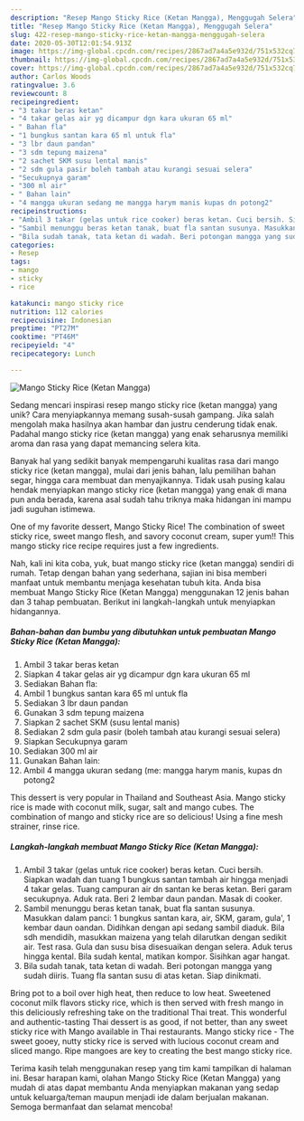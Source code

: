 ```yaml
---
description: "Resep Mango Sticky Rice (Ketan Mangga), Menggugah Selera"
title: "Resep Mango Sticky Rice (Ketan Mangga), Menggugah Selera"
slug: 422-resep-mango-sticky-rice-ketan-mangga-menggugah-selera
date: 2020-05-30T12:01:54.913Z
image: https://img-global.cpcdn.com/recipes/2867ad7a4a5e932d/751x532cq70/mango-sticky-rice-ketan-mangga-foto-resep-utama.jpg
thumbnail: https://img-global.cpcdn.com/recipes/2867ad7a4a5e932d/751x532cq70/mango-sticky-rice-ketan-mangga-foto-resep-utama.jpg
cover: https://img-global.cpcdn.com/recipes/2867ad7a4a5e932d/751x532cq70/mango-sticky-rice-ketan-mangga-foto-resep-utama.jpg
author: Carlos Woods
ratingvalue: 3.6
reviewcount: 8
recipeingredient:
- "3 takar beras ketan"
- "4 takar gelas air yg dicampur dgn kara ukuran 65 ml"
- " Bahan fla"
- "1 bungkus santan kara 65 ml untuk fla"
- "3 lbr daun pandan"
- "3 sdm tepung maizena"
- "2 sachet SKM susu lental manis"
- "2 sdm gula pasir boleh tambah atau kurangi sesuai selera"
- "Secukupnya garam"
- "300 ml air"
- " Bahan lain"
- "4 mangga ukuran sedang me mangga harym manis kupas dn potong2"
recipeinstructions:
- "Ambil 3 takar (gelas untuk rice cooker) beras ketan. Cuci bersih. Siapkan wadah dan tuang 1 bungkus santan tambah air hingga menjadi 4 takar gelas. Tuang campuran air dn santan ke beras ketan. Beri garam secukupnya. Aduk rata. Beri 2 lembar daun pandan. Masak di cooker."
- "Sambil menunggu beras ketan tanak, buat fla santan susunya. Masukkan dalam panci: 1 bungkus santan kara, air, SKM, garam, gula&#39;, 1 kembar daun oandan. Didihkan dengan api sedang sambil diaduk. Bila sdh mendidih, masukkan maizena yang telah dilarutkan dengan sedikit air. Test rasa. Gula dan susu bisa disesuaikan dengan selera. Aduk terus hingga kental. Bila sudah kental, matikan kompor. Sisihkan agar hangat."
- "Bila sudah tanak, tata ketan di wadah. Beri potongan mangga yang sudah diiris. Tuang fla santan susu di atas ketan. Siap dinikmati."
categories:
- Resep
tags:
- mango
- sticky
- rice

katakunci: mango sticky rice 
nutrition: 112 calories
recipecuisine: Indonesian
preptime: "PT27M"
cooktime: "PT46M"
recipeyield: "4"
recipecategory: Lunch

---
```



![Mango Sticky Rice (Ketan Mangga)](https://img-global.cpcdn.com/recipes/2867ad7a4a5e932d/751x532cq70/mango-sticky-rice-ketan-mangga-foto-resep-utama.jpg)

Sedang mencari inspirasi resep mango sticky rice (ketan mangga) yang unik? Cara menyiapkannya memang susah-susah gampang. Jika salah mengolah maka hasilnya akan hambar dan justru cenderung tidak enak. Padahal mango sticky rice (ketan mangga) yang enak seharusnya memiliki aroma dan rasa yang dapat memancing selera kita.

Banyak hal yang sedikit banyak mempengaruhi kualitas rasa dari mango sticky rice (ketan mangga), mulai dari jenis bahan, lalu pemilihan bahan segar, hingga cara membuat dan menyajikannya. Tidak usah pusing kalau hendak menyiapkan mango sticky rice (ketan mangga) yang enak di mana pun anda berada, karena asal sudah tahu triknya maka hidangan ini mampu jadi suguhan istimewa.

One of my favorite dessert, Mango Sticky Rice! The combination of sweet sticky rice, sweet mango flesh, and savory coconut cream, super yum!! This mango sticky rice recipe requires just a few ingredients.


Nah, kali ini kita coba, yuk, buat mango sticky rice (ketan mangga) sendiri di rumah. Tetap dengan bahan yang sederhana, sajian ini bisa memberi manfaat untuk membantu menjaga kesehatan tubuh kita. Anda bisa membuat Mango Sticky Rice (Ketan Mangga) menggunakan 12 jenis bahan dan 3 tahap pembuatan. Berikut ini langkah-langkah untuk menyiapkan hidangannya.

<!--inarticleads1-->

##### Bahan-bahan dan bumbu yang dibutuhkan untuk pembuatan Mango Sticky Rice (Ketan Mangga):

1. Ambil 3 takar beras ketan
1. Siapkan 4 takar gelas air yg dicampur dgn kara ukuran 65 ml
1. Sediakan  Bahan fla:
1. Ambil 1 bungkus santan kara 65 ml untuk fla
1. Sediakan 3 lbr daun pandan
1. Gunakan 3 sdm tepung maizena
1. Siapkan 2 sachet SKM (susu lental manis)
1. Sediakan 2 sdm gula pasir (boleh tambah atau kurangi sesuai selera)
1. Siapkan Secukupnya garam
1. Sediakan 300 ml air
1. Gunakan  Bahan lain:
1. Ambil 4 mangga ukuran sedang (me: mangga harym manis, kupas dn potong2


This dessert is very popular in Thailand and Southeast Asia. Mango sticky rice is made with coconut milk, sugar, salt and mango cubes. The combination of mango and sticky rice are so delicious! Using a fine mesh strainer, rinse rice. 

<!--inarticleads2-->

##### Langkah-langkah membuat Mango Sticky Rice (Ketan Mangga):

1. Ambil 3 takar (gelas untuk rice cooker) beras ketan. Cuci bersih. Siapkan wadah dan tuang 1 bungkus santan tambah air hingga menjadi 4 takar gelas. Tuang campuran air dn santan ke beras ketan. Beri garam secukupnya. Aduk rata. Beri 2 lembar daun pandan. Masak di cooker.
1. Sambil menunggu beras ketan tanak, buat fla santan susunya. Masukkan dalam panci: 1 bungkus santan kara, air, SKM, garam, gula&#39;, 1 kembar daun oandan. Didihkan dengan api sedang sambil diaduk. Bila sdh mendidih, masukkan maizena yang telah dilarutkan dengan sedikit air. Test rasa. Gula dan susu bisa disesuaikan dengan selera. Aduk terus hingga kental. Bila sudah kental, matikan kompor. Sisihkan agar hangat.
1. Bila sudah tanak, tata ketan di wadah. Beri potongan mangga yang sudah diiris. Tuang fla santan susu di atas ketan. Siap dinikmati.


Bring pot to a boil over high heat, then reduce to low heat. Sweetened coconut milk flavors sticky rice, which is then served with fresh mango in this deliciously refreshing take on the traditional Thai treat. This wonderful and authentic-tasting Thai dessert is as good, if not better, than any sweet sticky rice with Mango available in Thai restaurants. Mango sticky rice - The sweet gooey, nutty sticky rice is served with lucious coconut cream and sliced mango. Ripe mangoes are key to creating the best mango sticky rice. 

Terima kasih telah menggunakan resep yang tim kami tampilkan di halaman ini. Besar harapan kami, olahan Mango Sticky Rice (Ketan Mangga) yang mudah di atas dapat membantu Anda menyiapkan makanan yang sedap untuk keluarga/teman maupun menjadi ide dalam berjualan makanan. Semoga bermanfaat dan selamat mencoba!
